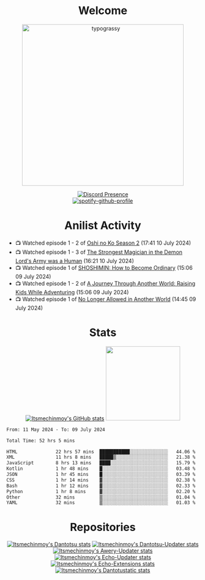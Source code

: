 <div align="center">

# Welcome
<a href="https://github.com/kawarimidoll/typograssy">
    <img alt="typograssy" src="https://typograssy.deno.dev/api?text=%E3%82%88%E3%81%86%E3%81%93%E3%81%9D%E3%81%BF%E3%81%AA%E3%81%95%E3%82%93%20-%20Itsmechinmoy--&&l0=none&l1=82d9d0&l2=027353&l3=038c4c&l4=01402e&bg=none&frame=none&speed=100&comment=" width="421.99">
</a>

[![Discord Presence](https://lanyard.cnrad.dev/api/523539866311720963?theme=dark&bg=Oe1116&animated=false&hideDiscrim=true&borderRadius=30px&hideActivity=whenNotUsed)](https://discord.com/users/523539866311720963)<br>
[![spotify-github-profile](https://spotify-github-profile.kittinanx.com/api/view?uid=31zczwoe3obxakjgkio7anubhkaq&cover_image=true&theme=novatorem&show_offline=true&background_color=121212&interchange=false&bar_color=53b14f&bar_color=ffffff&bar_color_cover=false)](https://spotify-github-profile.vercel.app/api/view?uid=31zczwoe3obxakjgkio7anubhkaq&redirect=true)
</div>

<div align="center">

# Anilist Activity
</div>
<!-- ANILIST_ACTIVITY:start -->

-   📺 Watched episode 1 - 2 of [Oshi no Ko Season 2](https://anilist.co/anime/166531) (17:41 10 July 2024)
-   📺 Watched episode 1 - 3 of [The Strongest Magician in the Demon Lord's Army was a Human](https://anilist.co/anime/173584) (16:21 10 July 2024)
-   📺 Watched episode 1 of [SHOSHIMIN: How to Become Ordinary](https://anilist.co/anime/173295) (15:06 09 July 2024)
-   📺 Watched episode 1 - 2 of [A Journey Through Another World: Raising Kids While Adventuring](https://anilist.co/anime/171031) (15:06 09 July 2024)
-   📺 Watched episode 1 of [No Longer Allowed in Another World](https://anilist.co/anime/152137) (14:45 09 July 2024)

<!-- ANILIST_ACTIVITY:end -->
<div align="center">
    
# Stats
[![Itsmechinmoy's GitHub stats](https://github-readme-stats.vercel.app/api?username=itsmechinmoy&show_icons=true&theme=algolia)](https://github.com/anuraghazra/github-readme-stats)
<img src="https://github-readme-stackoverflow.vercel.app/?userID=25004176&theme=dark" height="194"/>
</div>
<!--START_SECTION:waka-->

```txt
From: 11 May 2024 - To: 09 July 2024

Total Time: 52 hrs 5 mins

HTML              22 hrs 57 mins  ███████████░░░░░░░░░░░░░░   44.06 %
XML               11 hrs 8 mins   █████▒░░░░░░░░░░░░░░░░░░░   21.38 %
JavaScript        8 hrs 13 mins   ████░░░░░░░░░░░░░░░░░░░░░   15.79 %
Kotlin            1 hr 48 mins    █░░░░░░░░░░░░░░░░░░░░░░░░   03.48 %
JSON              1 hr 45 mins    █░░░░░░░░░░░░░░░░░░░░░░░░   03.39 %
CSS               1 hr 14 mins    ▓░░░░░░░░░░░░░░░░░░░░░░░░   02.38 %
Bash              1 hr 12 mins    ▓░░░░░░░░░░░░░░░░░░░░░░░░   02.33 %
Python            1 hr 8 mins     ▓░░░░░░░░░░░░░░░░░░░░░░░░   02.20 %
Other             32 mins         ▒░░░░░░░░░░░░░░░░░░░░░░░░   01.04 %
YAML              32 mins         ▒░░░░░░░░░░░░░░░░░░░░░░░░   01.03 %
```

<!--END_SECTION:waka-->
<div align="center">

# Repositories
[![Itsmechinmoy's Dantotsu stats](https://github-readme-stats.vercel.app/api/pin/?username=itsmechinmoy&repo=dantotsu&show_icons=true&theme=algolia&description_lines_count=1)](https://github.com/itsmechinmoy/dantotsu)
[![Itsmechinmoy's Dantotsu-Updater stats](https://github-readme-stats.vercel.app/api/pin/?username=itsmechinmoy&repo=dantotsu-updater&show_icons=true&theme=algolia&description_lines_count=1)](https://github.com/itsmechinmoy/dantotsu-updater)
[![Itsmechinmoy's Awery-Updater stats](https://github-readme-stats.vercel.app/api/pin/?username=itsmechinmoy&repo=awery-updater&show_icons=true&theme=algolia&description_lines_count=1)](https://github.com/itsmechinmoy/awery-updater)
[![Itsmechinmoy's Echo-Updater stats](https://github-readme-stats.vercel.app/api/pin/?username=itsmechinmoy&repo=echo-updater&show_icons=true&theme=algolia&description_lines_count=1)](https://github.com/itsmechinmoy/echo-updater)
[![Itsmechinmoy's Echo-Extensions stats](https://github-readme-stats.vercel.app/api/pin/?username=itsmechinmoy&repo=echo-extensions&show_icons=true&theme=algolia&description_lines_count=1)](https://github.com/itsmechinmoy/echo-extensions)
[![Itsmechinmoy's Dantotustatic stats](https://github-readme-stats.vercel.app/api/pin/?username=itsmechinmoy&repo=dantotustatic&show_icons=true&theme=algolia&description_lines_count=1)](https://github.com/itsmechinmoy/dantotustatic)
</div>

